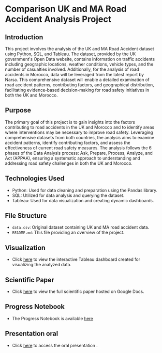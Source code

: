 # Comparison UK and MA Road Accident Analysis Project


## Introduction
This project involves the analysis of the UK and MA Road Accident dataset using Python, SQL, and Tableau. The dataset, provided by the UK government's Open Data website, contains information on traffic accidents including geographic locations, weather conditions, vehicle types, and the number of casualties involved. Additionally, for the analysis of road accidents in Morocco, data will be leveraged from the latest report by Narsa. This comprehensive dataset will enable a detailed examination of road accident patterns, contributing factors, and geographical distribution, facilitating evidence-based decision-making for road safety initiatives in both the UK and Morocco.

## Purpose
The primary goal of this project is to gain insights into the factors contributing to road accidents in the UK and Morocco and to identify areas where interventions may be necessary to improve road safety. Leveraging comprehensive datasets from both countries, the analysis aims to examine accident patterns, identify contributing factors, and assess the effectiveness of current road safety measures. The analysis follows the 6 phases of the Data Analysis process: Ask, Prepare, Process, Analyze, and Act (APPAA), ensuring a systematic approach to understanding and addressing road safety challenges in both the UK and Morocco.

## Technologies Used
- Python: Used for data cleaning and preparation using the Pandas library.
- SQL: Utilized for data analysis and querying the dataset.
- Tableau: Used for data visualization and creating dynamic dashboards.

## File Structure
- `data.csv`: Original dataset containing UK and MA road accident data.
- `README.md`: This file providing an overview of the project.

## Visualization
- Click [here](https://public.tableau.com/app/profile/achraf.el.ouahabi/viz/ComparaisonentreUKvsMarocROADACCIDENT/RoadAccidentDashboard) to view the interactive Tableau dashboard created for visualizing the analyzed data.

## Scientific Paper
- Click [here](https://docs.google.com/document/d/1Q-o18bY0jP91Uamk-a9smOq96uucVKzZYOrY5Whd-as/edit?usp=sharing) to view the full scientific paper hosted on Google Docs.

## Progress Notebook
- The Progress Notebook is available [here](https://docs.google.com/document/d/1qwuTVLQLJ64HKg9eUOtHgy9eprB8FRY9DLeHRKh6ByQ/edit)

## Presentation oral
- Click [here](link-to-oral-presentation) to access the oral presentation .

